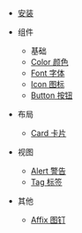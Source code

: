 -   [安装](install)

-   组件

    -   基础
    -   [Color 颜色](color)
    -   [Font 字体](font)
    -   [Icon 图标](Icon)
    -   [Button 按钮](button)

-   布局

    -   [Card 卡片](card)

-   视图

    -   [Alert 警告](alert)
    -   [Tag 标签](Tag)

-   其他

    -   [Affix 图钉](affix)
